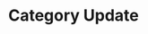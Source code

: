 ---
layout: category
title: "Category Update"
category: update
permalink: 'devs/category/update'
---